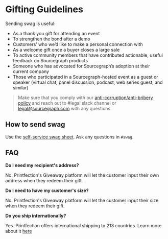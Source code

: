 # Gifting Guidelines

Sending swag is useful:

- As a thank you gift for attending an event
- To strengthen the bond after a demo
- Customers’ who we’d like to make a personal connection with
- As a welcome gift once a buyer closes a large sale
- To active community members that have contributed actionable, useful feedback on Sourcegraph products
- Someone who has advocated for Sourcegraph’s adoption at their current company
- Those who participated in a Sourcegraph-hosted event as a guest or speaker (virtual chat, panel discussion, podcast, web series guest, and similar)

> Make sure that you comply with our [anti-corruption/anti-bribery policy](../people-talent/people-ops/process/anti-corruption.md) and reach out to #legal slack channel or legal@sourcegraph.com with any questions.

## How to send swag

Use the [self-service swag sheet](https://docs.google.com/spreadsheets/d/16NIEh92wuQh58ckJkHEafFKsm7JSCyEDdcxRl2brCIU/edit#gid=0). Ask any questions in `#swag`.

## FAQ

**Do I need my recipient's address?**

No. Printfection's Giveaway platform will let the customer input their own address when they redeem their gift.

**Do I need to have my customer's size?**

No. Printfection's Giveaway platform will let the customer input their size when they redeem their gift.

**Do you ship internationally?**

Yes. Printfection offers international shipping to 213 countries. Learn more about it [here](https://help.printfection.com/hc/en-us/articles/201462224-International-shipping?mobile_site=true)

